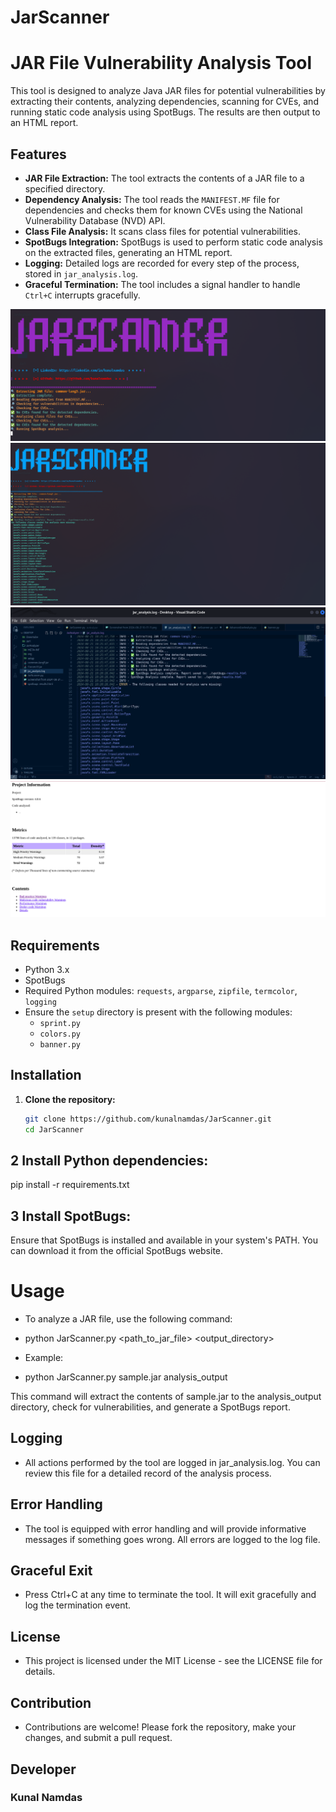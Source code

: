 # JarScanner

# JAR File Vulnerability Analysis Tool

This tool is designed to analyze Java JAR files for potential vulnerabilities by extracting their contents, analyzing dependencies, scanning for CVEs, and running static code analysis using SpotBugs. The results are then output to an HTML report.

## Features

- **JAR File Extraction:** The tool extracts the contents of a JAR file to a specified directory.
- **Dependency Analysis:** The tool reads the `MANIFEST.MF` file for dependencies and checks them for known CVEs using the National Vulnerability Database (NVD) API.
- **Class File Analysis:** It scans class files for potential vulnerabilities.
- **SpotBugs Integration:** SpotBugs is used to perform static code analysis on the extracted files, generating an HTML report.
- **Logging:** Detailed logs are recorded for every step of the process, stored in `jar_analysis.log`.
- **Graceful Termination:** The tool includes a signal handler to handle `Ctrl+C` interrupts gracefully.

![IPReveal image](image1.png)
![IPReveal image](image2.png)
![IPReveal image](image3.png)
![IPReveal image](image4.png)

## Requirements

- Python 3.x
- SpotBugs
- Required Python modules: `requests`, `argparse`, `zipfile`, `termcolor`, `logging`
- Ensure the `setup` directory is present with the following modules:
  - `sprint.py`
  - `colors.py`
  - `banner.py`

## Installation

1. **Clone the repository:**
   ```bash
   git clone https://github.com/kunalnamdas/JarScanner.git
   cd JarScanner
   ```

 ## 2 Install Python dependencies: 

 pip install -r requirements.txt

## 3 Install SpotBugs:

Ensure that SpotBugs is installed and available in your system's PATH. You can download it from the official SpotBugs website.

# Usage

- To analyze a JAR file, use the following command:

- python JarScanner.py <path_to_jar_file> <output_directory>

- Example:

- python JarScanner.py sample.jar analysis_output

This command will extract the contents of sample.jar to the analysis_output directory, check for vulnerabilities, and generate a SpotBugs report.

## Logging

- All actions performed by the tool are logged in jar_analysis.log. You can review this file for a detailed record of the analysis process.


## Error Handling

- The tool is equipped with error handling and will provide informative messages if something goes wrong. All errors are logged to the log file.

## Graceful Exit

- Press Ctrl+C at any time to terminate the tool. It will exit gracefully and log the termination event.

## License

- This project is licensed under the MIT License - see the LICENSE file for details.

## Contribution

- Contributions are welcome! Please fork the repository, make your changes, and submit a pull request.


## Developer
### Kunal Namdas



   
